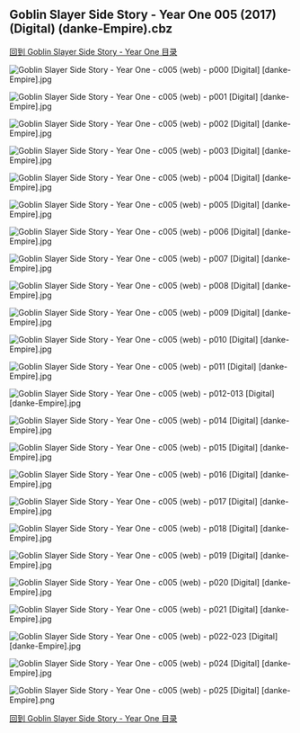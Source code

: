 ## Goblin Slayer Side Story - Year One 005 (2017) (Digital) (danke-Empire).cbz


[回到 Goblin Slayer Side Story - Year One 目录](https://github.com/alicewish/markdown/blob/master/series/Goblin-Slayer-Side-Story-Year-One.md)


![Goblin Slayer Side Story - Year One - c005 (web) - p000 [Digital] [danke-Empire].jpg](https://wx1.sinaimg.cn/large/6a9fdecagy1fm8jtjppyhj20p011ih2g.jpg)

![Goblin Slayer Side Story - Year One - c005 (web) - p001 [Digital] [danke-Empire].jpg](https://wx1.sinaimg.cn/large/6a9fdecagy1fm8jtnxv40j20p011idxe.jpg)

![Goblin Slayer Side Story - Year One - c005 (web) - p002 [Digital] [danke-Empire].jpg](https://wx1.sinaimg.cn/large/6a9fdecagy1fm8jtsppw7j20p011ih1w.jpg)

![Goblin Slayer Side Story - Year One - c005 (web) - p003 [Digital] [danke-Empire].jpg](https://wx1.sinaimg.cn/large/6a9fdecagy1fm8jtxh14tj20p011iasm.jpg)

![Goblin Slayer Side Story - Year One - c005 (web) - p004 [Digital] [danke-Empire].jpg](https://wx1.sinaimg.cn/large/6a9fdecagy1fm8ju1443vj20p011iqjg.jpg)

![Goblin Slayer Side Story - Year One - c005 (web) - p005 [Digital] [danke-Empire].jpg](https://wx1.sinaimg.cn/large/6a9fdecagy1fm8ju4na78j20p011iqi0.jpg)

![Goblin Slayer Side Story - Year One - c005 (web) - p006 [Digital] [danke-Empire].jpg](https://wx1.sinaimg.cn/large/6a9fdecagy1fm8ju8ezw2j20p011inao.jpg)

![Goblin Slayer Side Story - Year One - c005 (web) - p007 [Digital] [danke-Empire].jpg](https://wx1.sinaimg.cn/large/6a9fdecagy1fm8jubvmumj20p011iaq6.jpg)

![Goblin Slayer Side Story - Year One - c005 (web) - p008 [Digital] [danke-Empire].jpg](https://wx1.sinaimg.cn/large/6a9fdecagy1fm8jugkolbj20p011ih0l.jpg)

![Goblin Slayer Side Story - Year One - c005 (web) - p009 [Digital] [danke-Empire].jpg](https://wx1.sinaimg.cn/large/6a9fdecagy1fm8juk52onj20p011ih1j.jpg)

![Goblin Slayer Side Story - Year One - c005 (web) - p010 [Digital] [danke-Empire].jpg](https://wx1.sinaimg.cn/large/6a9fdecagy1fm8junpnwzj20p011idu1.jpg)

![Goblin Slayer Side Story - Year One - c005 (web) - p011 [Digital] [danke-Empire].jpg](https://wx1.sinaimg.cn/large/6a9fdecagy1fm8juse9s3j20p011i4dk.jpg)

![Goblin Slayer Side Story - Year One - c005 (web) - p012-013 [Digital] [danke-Empire].jpg](https://wx1.sinaimg.cn/large/6a9fdecagy1fm8juwaaqsj21e011ikg4.jpg)

![Goblin Slayer Side Story - Year One - c005 (web) - p014 [Digital] [danke-Empire].jpg](https://wx1.sinaimg.cn/large/6a9fdecagy1fm8jv030vnj20p011indt.jpg)

![Goblin Slayer Side Story - Year One - c005 (web) - p015 [Digital] [danke-Empire].jpg](https://wx1.sinaimg.cn/large/6a9fdecagy1fm8jv3l0k3j20p011ih41.jpg)

![Goblin Slayer Side Story - Year One - c005 (web) - p016 [Digital] [danke-Empire].jpg](https://wx1.sinaimg.cn/large/6a9fdecagy1fm8jv6knk9j20p011idvf.jpg)

![Goblin Slayer Side Story - Year One - c005 (web) - p017 [Digital] [danke-Empire].jpg](https://wx1.sinaimg.cn/large/6a9fdecagy1fm8jvadodoj20p011iton.jpg)

![Goblin Slayer Side Story - Year One - c005 (web) - p018 [Digital] [danke-Empire].jpg](https://wx1.sinaimg.cn/large/6a9fdecagy1fm8jve3eb6j20p011iapl.jpg)

![Goblin Slayer Side Story - Year One - c005 (web) - p019 [Digital] [danke-Empire].jpg](https://wx1.sinaimg.cn/large/6a9fdecagy1fm8jvjery6j20p011iwt1.jpg)

![Goblin Slayer Side Story - Year One - c005 (web) - p020 [Digital] [danke-Empire].jpg](https://wx1.sinaimg.cn/large/6a9fdecagy1fm8jvmstpfj20p011iqi4.jpg)

![Goblin Slayer Side Story - Year One - c005 (web) - p021 [Digital] [danke-Empire].jpg](https://wx1.sinaimg.cn/large/6a9fdecagy1fm8jvqgv8ij20p011inci.jpg)

![Goblin Slayer Side Story - Year One - c005 (web) - p022-023 [Digital] [danke-Empire].jpg](https://wx1.sinaimg.cn/large/6a9fdecagy1fm8jvxg6q9j21e011i1kx.jpg)

![Goblin Slayer Side Story - Year One - c005 (web) - p024 [Digital] [danke-Empire].jpg](https://wx1.sinaimg.cn/large/6a9fdecagy1fm8jw1gh8aj20p011i15n.jpg)

![Goblin Slayer Side Story - Year One - c005 (web) - p025 [Digital] [danke-Empire].png](https://wx1.sinaimg.cn/large/6a9fdecagy1flt71bmb5oj20p011i06s.jpg)

[回到 Goblin Slayer Side Story - Year One 目录](https://github.com/alicewish/markdown/blob/master/series/Goblin-Slayer-Side-Story-Year-One.md)


